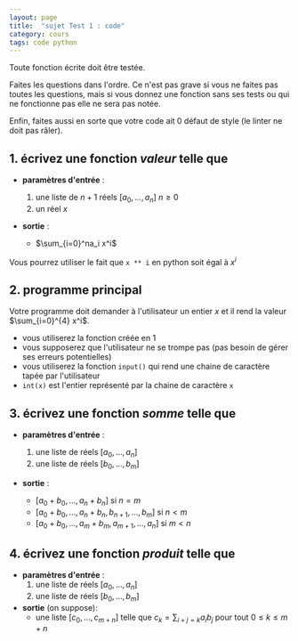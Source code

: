 ```yaml
---
layout: page
title:  "sujet Test 1 : code"
category: cours
tags: code python
---
```



Toute fonction écrite doit être testée.

Faites les questions dans l'ordre. Ce n'est pas grave si vous ne faites pas toutes les questions, mais si vous donnez une fonction sans ses tests ou qui ne fonctionne pas elle ne sera pas notée.

Enfin, faites aussi en sorte que votre code ait 0 défaut de style (le linter ne doit pas râler).

## 1. écrivez une fonction *valeur* telle que

* **paramètres d'entrée** :
  1. une liste de $n+1$ réels $[a_0, \dots, a_n]$ $n \geq 0$
  2. un réel $x$

* **sortie** :
  * $\sum_{i=0}^na_i x^i$

Vous pourrez utiliser le fait que `x ** i` en python soit égal à $x^i$

## 2. programme principal

Votre programme doit demander à l'utilisateur un entier $x$ et il rend la valeur $\sum_{i=0}^{4} x^i$.

* vous utiliserez la fonction créée en 1
* vous supposerez que l'utilisateur ne se trompe pas (pas besoin de gérer ses erreurs potentielles)
* vous utiliserez la fonction `input()` qui rend une chaine de caractère tapée par l'utilisateur
* `int(x)` est l'entier représenté par la chaine de caractère `x`

## 3. écrivez une fonction *somme* telle que

* **paramètres d'entrée** :
  1. une liste de réels $[a_0, \dots, a_n]$
  2. une liste de réels $[b_0, \dots, b_m]$

* **sortie** :
  * $[a_0 + b_0, \dots, a_n+b_n]$ si $n = m$
  * $[a_0 + b_0, \dots, a_n+b_n, b_{n+1}, \dots, b_m]$ si $n < m$
  * $[a_0 + b_0, \dots, a_m+b_m, a_{m+1}, \dots, a_n]$ si $m < n$

## 4. écrivez une fonction *produit* telle que

* **paramètres d'entrée** :
  1. une liste de réels $[a_0, \dots, a_n]$
  2. une liste de réels $[b_0, \dots, b_m]$
* **sortie**  (on suppose):
  * une liste $[c_0, \dots, c_{m+n}]$ telle que $c_k = \sum_{i+j=k}a_ib_j$ pour tout $0\leq k \leq m+n$